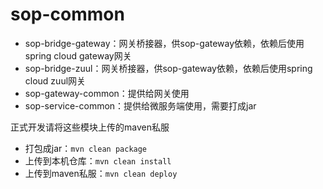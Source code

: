 # sop-common

- sop-bridge-gateway：网关桥接器，供sop-gateway依赖，依赖后使用spring cloud gateway网关
- sop-bridge-zuul：网关桥接器，供sop-gateway依赖，依赖后使用spring cloud zuul网关
- sop-gateway-common：提供给网关使用
- sop-service-common：提供给微服务端使用，需要打成jar

正式开发请将这些模块上传的maven私服

- 打包成jar：`mvn clean package`
- 上传到本机仓库：`mvn clean install`
- 上传到maven私服：`mvn clean deploy`